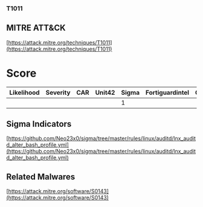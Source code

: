 
### T1011
## MITRE ATT&CK
[https://attack.mitre.org/techniques/T1011](https://attack.mitre.org/techniques/T1011)

# Score

| Likelihood | Severity | CAR | Unit42 | Sigma | Fortiguardintel | Groups | Malwares | Tools |
| ---------- | -------- | --- | ------ | ----- | --------------- | ---  | --- | --- |
 |   |   |   |   | 1 |   |   | 1 |   |



## Sigma Indicators

[https://github.com/Neo23x0/sigma/tree/master/rules/linux/auditd/lnx_auditd_alter_bash_profile.yml](https://github.com/Neo23x0/sigma/tree/master/rules/linux/auditd/lnx_auditd_alter_bash_profile.yml)
[]()


## Related Malwares

[https://attack.mitre.org/software/S0143](https://attack.mitre.org/software/S0143)
[]()
